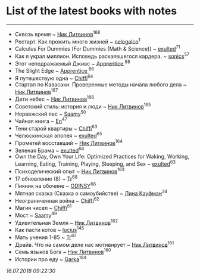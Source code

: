 # List of the latest books with notes
---

* Сквозь время ~ [Ник Литвинов](users/241/241974816-vkontakte)<sup>168</sup>
* Рестарт. Как прожить много жизней ~ [nelegalco](users/446/44606269-yandex)<sup>1</sup>
* Calculus For Dummies (For Dummies (Math & Science)) ~ [exulted](users/100/100599204551896265722-google)<sup>71</sup>
* Как я украл миллион. Исповедь раскаявшегося кардера. ~ [sonics](users/588/5880221-vkontakte)<sup>57</sup>
* Этот неподражаемый Дживс ~ [Apprentice ](users/528/52821952-vkontakte)<sup>88</sup>
* The Slight Edge ~ [Apprentice ](users/528/52821952-vkontakte)<sup>86</sup>
* Я путешествую одна ~ [Chiffi](users/105/105831994080785626680-google)<sup>64</sup>
* Стартап по Кавасаки. Проверенные методы начала любого дела ~ [Ник Литвинов](users/241/241974816-vkontakte)<sup>167</sup>
* Дети небес ~ [Ник Литвинов](users/241/241974816-vkontakte)<sup>166</sup>
* Советский стиль: история и люди ~ [Ник Литвинов](users/241/241974816-vkontakte)<sup>165</sup>
* Норвежский лес ~ [Saamy](users/115/115226508-vkontakte)<sup>50</sup>
* Чайная книга ~ [En](users/333/333646551-vkontakte)<sup>47</sup>
* Тени старой квартиры ~ [Chiffi](users/105/105831994080785626680-google)<sup>63</sup>
* Челюскинская эпопея ~ [exulted](users/100/100599204551896265722-google)<sup>65</sup>
* Прометей восставший ~ [Ник Литвинов](users/241/241974816-vkontakte)<sup>164</sup>
* Зеленая Брама ~ [exulted](users/100/100599204551896265722-google)<sup>64</sup>
* Own the Day, Own Your Life: Optimized Practices for Waking, Working, Learning, Eating, Training, Playing, Sleeping, and Sex ~ [exulted](users/100/100599204551896265722-google)<sup>63</sup>
* Психоделический опыт ~ [Ник Литвинов](users/241/241974816-vkontakte)<sup>163</sup>
* 17 обновление (8) ~ [Tr](users/122/12282474-vkontakte)<sup>68</sup>
* Пикник на обочине ~ [ODINSY](users/100/100978570902186865324-google)<sup>66</sup>
* Мятная сказка (Сказка о самоубийстве) ~ [Лина Кауфман](users/143/143278479-vkontakte)<sup>24</sup>
* Неограниченная война ~ [Chiffi](users/105/105831994080785626680-google)<sup>62</sup>
* Магия чисел ~ [Chiffi](users/105/105831994080785626680-google)<sup>61</sup>
* Мост ~ [Saamy](users/115/115226508-vkontakte)<sup>49</sup>
* Удивительная Земля ~ [Ник Литвинов](users/241/241974816-vkontakte)<sup>162</sup>
* Как пасти котов ~ [lucius](users/838/83820536-yandex)<sup>145</sup>
* Мать учения 1-85 ~ [Tr](users/122/12282474-vkontakte)<sup>67</sup>
* Драйв. Что на самом деле нас мотивирует ~ [Ник Литвинов](users/241/241974816-vkontakte)<sup>161</sup>
* Семь языков Бога ~ [Ник Литвинов](users/241/241974816-vkontakte)<sup>160</sup>
* Истории про еду ~ [Garka](users/115/115753719718250012620-google)<sup>184</sup>


_16.07.2018 09:22:30_
